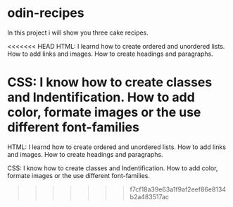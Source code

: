 # odin-recipes
In this project i will show you three cake recipes.

<<<<<<< HEAD
HTML: I learnd how to create ordered and unordered lists. How to add links and images. How to create headings and paragraphs.

CSS: I know how to create classes and Indentification. How to add color, formate images or the use different font-families
=======
HTML:
I learnd how to create ordered and unordered lists.
How to add links and images.
How to create headings and paragraphs.

CSS:
I know how to create classes and Indentification.
How to add color, formate images or the use different font-families.
>>>>>>> f7cf18a39e63a1f9af2eef86e8134b2a483517ac
